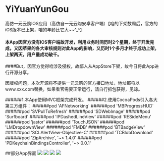 # YiYuanYunGou
高仿一元云购IOS应用（高仿自一元云购安卓客户端）【咱的下架数周后，官方的iOS版本已上架，咱的年龄比它大~~^_^】
#### 本App因官方没有IOS客户端故开发，利用业务时间历时2个星期，终于开发完成，又因苹果的各大审核规则对此App的影响，又历时1个多月才终于成功上架，上架两天，用户量成功破千。
####But，因官方觉得咱涉及侵权，故鄙人从AppStore下架，故今日将此App进行开源分享。

因版权问题，本次开源将不提供一元云购的官方接口地址，地址都将以www.xxx.com替换，如果看官需要正常运行，请自行抓包获得，见谅。

######1.本App使用MVC框架完成开发。
######2.使用CocoaPods引入各大第三方组件：
######pod 'AFNetworking'
######pod 'MBProgressHUD'
######pod 'SVPullToRefresh'
######pod 'SDWebImage'
######pod 'Surfboard'
######pod 'IPDashedLineView'
######pod 'RESideMenu'
######pod 'jastor'
######pod 'TouchJSON'
######pod 'LMDropdownView'
######pod 'FMDB'
######pod 'BTBadgeView'
######pod 'SCLAlertView-Objective-C'
######pod 'TCBlobDownload'
######pod 'ZipArchive', '~> 1.4.0'
######pod 'PDKeychainBindingsController', '~> 0.0.1'


##部分App界面
![](https://raw.githubusercontent.com/JxbSir/YiYuanYunGou/master/shootscreen/1.png)
![](https://raw.githubusercontent.com/JxbSir/YiYuanYunGou/master/shootscreen/2.png)
![](https://raw.githubusercontent.com/JxbSir/YiYuanYunGou/master/shootscreen/3.png)
![](https://raw.githubusercontent.com/JxbSir/YiYuanYunGou/master/shootscreen/4.png)

